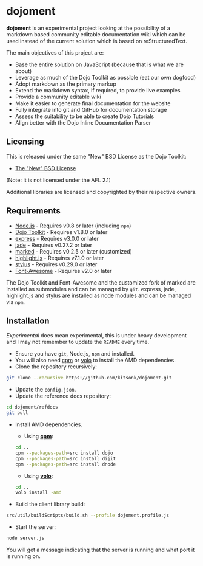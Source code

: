 # dojoment #

**dojoment** is an experimental project looking at the possibility of a markdown based community editable documentation wiki which can be used instead of the current solution which is based on reStructuredText.

The main objectives of this project are:
* Base the entire solution on JavaScript (because that is what we are about)
* Leverage as much of the Dojo Toolkit as possible (eat our own dogfood)
* Adopt markdown as the primary markup
* Extend the markdown syntax, if required, to provide live examples
* Provide a community editable wiki
* Make it easier to generate final documentation for the website
* Fully integrate into git and GitHub for documentation storage
* Assess the suitability to be able to create Dojo Tutorials
* Align better with the Dojo Inline Documentation Parser

## Licensing ##

This is released under the same "New" BSD License as the Dojo Toolkit:
* [The "New" BSD License][bsd]

(Note: It is not licensed under the AFL 2.1)

Additional libraries are licensed and copyrighted by their respective owners.

## Requirements ##

* [Node.js][nodejs] - Requires v0.8 or later (including `npm`)
* [Dojo Toolkit][dojo] - Requires v1.8.0 or later
* [express][express] - Requires v3.0.0 or later
* [jade][jade] - Requires v0.27.2 or later
* [marked][marked] - Requires v0.2.5 or later (customized)
* [highlight.js][hljs] - Requires v7.1.0 or later
* [stylus][stylus] - Requires v0.29.0 or later
* [Font-Awesome][fontawesome] - Requires v2.0 or later

The Dojo Toolkit and Font-Awesome and the customized fork of marked are installed as submodules and can be managed by `git`.  express, jade, highlight.js and stylus are installed as node modules and can be managed via `npm`.

## Installation ##

*Experimental* does mean experimental, this is under heavy development and I may not remember to update the `README` every time.

* Ensure you have `git`, Node.js, `npm` and installed.
* You will also need [cpm][cpm] or [volo][volo] to install the AMD dependencies.
* Clone the repository recursively:

```bash
git clone --recursive https://github.com/kitsonk/dojoment.git
```

* Update the `config.json`.
* Update the reference docs repository:

```bash
cd dojoment/refdocs
git pull
```

* Install AMD dependencies.

	* Using **[cpm][cpm]**:

	```bash
	cd ..
	cpm --packages-path=src install dojo
	cpm --packages-path=src install dijit
	cpm --packages-path=src install dnode
	```

	* Using **[volo][volo]**:

	```bash
	cd ..
	volo install -amd
	```

* Build the client library build:

```bash
src/util/buildScripts/build.sh --profile dojoment.profile.js
```

* Start the server:

```bash
node server.js
```

You will get a message indicating that the server is running and what port it is running on.

[bsd]: /kitsonk/dojoment/blob/master/LICENSE
[nodejs]: http://nodejs.org/download/
[dojo]: http://dojotoolkit.org/download/
[express]: http://expressjs.com/
[jade]: http://jade-lang.com/
[marked]: https://github.com/chjj/marked/
[hljs]: http://softwaremaniacs.org/soft/highlight/en/
[stylus]: http://learnboost.github.com/stylus/
[fontawesome]: http://fortawesome.github.com/Font-Awesome/
[volo]: http://volojs.org/
[cpm]: https://github.com/kriszyp/cpm/